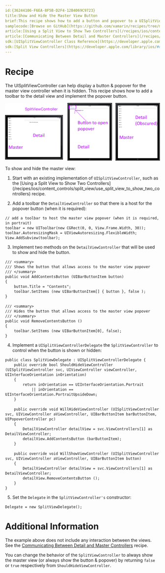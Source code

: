 ```yaml
---
id:{36244106-F6EA-8F5B-D2F4-12B4069C9723}  
title:Show and Hide the Master View Button  
brief:This recipe shows how to add a button and popover to a UISplitViewController to display the master view in portrait orientation.  
samplecode:[Browse on GitHub](https://github.com/xamarin/recipes/tree/master/ios/content_controls/split_view/show_and_hide_the_master_view_button)  
article:[Using a Split View to Show Two Controllers](/recipes/ios/content_controls/split_view/use_split_view_to_show_two_controllers)  
article:[Communicating Between Detail and Master Controllers](/recipes/ios/content_controls/split_view/communicate_between_master_and_detail_controllers)  
sdk:[UISplitViewController Class Reference](https://developer.apple.com/library/ios/#documentation/UIKit/Reference/UISplitViewController_class/Reference/Reference.html)  
sdk:[Split View Controllers](https://developer.apple.com/library/ios/#documentation/WindowsViews/Conceptual/ViewControllerCatalog/Chapters/SplitViewControllers.html)  
---
```


<a name="Recipe" class="injected"></a>


# Recipe

The UISplitViewController can help display a button &amp; popover for the
master view controller when it is hidden. This recipe shows how to add a toolbar
to the detail view and implement the popover button.



 [ ![](Images/SplitViewController2.png)](Images/SplitViewController2.png)

To show and hide the master view:

<ol>
  <li>Start with an existing implementation of <code>UISplitViewController</code>, such as the [Using a Split View to Show Two Controllers](/recipes/ios/content_controls/split_view/use_split_view_to_show_two_controllers) recipe.</li>
</ol>
<ol start="2">
  <li>Add a toolbar the <code>DetailViewController</code> so that there is a host for the popover button (when it is required):</li>
</ol>


```
// add a toolbar to host the master view popover (when it is required, in portrait)
toolbar = new UIToolbar(new CGRect(0, 0, View.Frame.Width, 30));
toolbar.AutoresizingMask = UIViewAutoresizing.FlexibleWidth;
View.AddSubview(toolbar);
```

<ol start="3">
  <li>Implement two methods on the <code>DetailViewController</code> that will be used to show and hide the button.</li>
</ol>


```
/// <summary>
/// Shows the button that allows access to the master view popover
/// </summary>
public void AddContentsButton (UIBarButtonItem button)
{
    button.Title = "Contents";
    toolbar.SetItems (new UIBarButtonItem[] { button }, false );
}

/// <summary>
/// Hides the button that allows access to the master view popover
/// </summary>
public void RemoveContentsButton ()
{
    toolbar.SetItems (new UIBarButtonItem[0], false);
}
```

<ol start="4">
  <li>Implement a <code>UISplitViewControllerDelegate</code> the <code>SplitViewController</code> to control when the button is shown or hidden:</li>
</ol>


```
public class SplitViewDelegate : UISplitViewControllerDelegate {
    public override bool ShouldHideViewController (UISplitViewController svc, UIViewController viewController, UIInterfaceOrientation inOrientation)
    {
        return inOrientation == UIInterfaceOrientation.Portrait
            || inOrientation == UIInterfaceOrientation.PortraitUpsideDown;
    }

    public override void WillHideViewController (UISplitViewController svc, UIViewController aViewController, UIBarButtonItem barButtonItem, UIPopoverController pc)
    {
        DetailViewController detailView = svc.ViewControllers[1] as DetailViewController;
        detailView.AddContentsButton (barButtonItem);
    }

    public override void WillShowViewController (UISplitViewController svc, UIViewController aViewController, UIBarButtonItem button)
    {
        DetailViewController detailView = svc.ViewControllers[1] as DetailViewController;
        detailView.RemoveContentsButton ();
    }
}
```

<ol start="5">
  <li>Set the <code>Delegate</code> in the <code>SplitViewController's</code> constructor:</li>
</ol>


```
Delegate = new SplitViewDelegate();
```

 <a name="Additional_Information" class="injected"></a>


# Additional Information

The example above does not include any interaction between the views. See the [Communicating Between Detail and Master Controllers](/recipes/ios/content_controls/split_view/communicate_between_master_and_detail_controllers) recipe.

You can change the behavior of the <code>SplitViewController</code> to always show the master view (or always show the button &amp; popover) by returning <code>false</code> or <code>true</code> respectively from <code>ShouldHideViewController</code>.